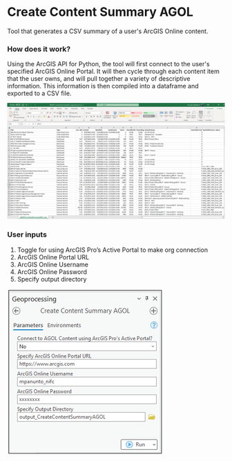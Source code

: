 # Create Content Summary AGOL

Tool that generates a CSV summary of a user's ArcGIS Online content.

### How does it work?

Using the ArcGIS API for Python, the tool will first connect to the user's specified ArcGIS Online Portal. It will then cycle through each content item that the user owns, and will pull together a variety of descriptive information. This information is then compiled into a dataframe and exported to a CSV file.

![screenshot_CreateContentSummaryAGOL_1.png](/docs/screenshot_CreateContentSummaryAGOL_1.png?raw=true)

### User inputs

1.	Toggle for using ArcGIS Pro’s Active Portal to make org connection
2.	ArcGIS Online Portal URL
3.	ArcGIS Online Username
4.	ArcGIS Online Password
5. Specify output directory


![screenshot_CreateContentSummaryAGOL_2.png](/docs/screenshot_CreateContentSummaryAGOL_2.png?raw=true)
